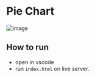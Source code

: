 # Pie Chart
![image](https://github.com/AriaBalaei/Pie-Chart/assets/141871802/120ea2eb-fb2b-40c3-8790-f08dc0c24f1c)


## How to run

 - open in vscode
 - run `index.html` on live server.
